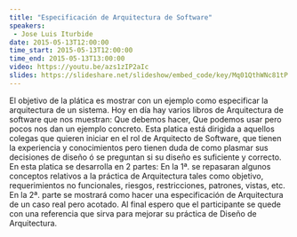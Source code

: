 ```yaml
---
title: "Especificación de Arquitectura de Software"
speakers:
 - Jose Luis Iturbide
date: 2015-05-13T12:00:00
time_start: 2015-05-13T12:00:00
time_end: 2015-05-13T13:00:00
video: https://youtu.be/azs1zIP2aIc
slides: https://slideshare.net/slideshow/embed_code/key/Mq01QthWNc81tP
---
```


<p>El objetivo de la plática es mostrar con un ejemplo como especificar la arquitectura de un sistema. Hoy en día hay varios libros de Arquitectura de software que nos muestran: Que debemos hacer, Que podemos usar pero pocos nos dan un ejemplo concreto. Esta platica está dirigida a aquellos colegas que quieren iniciar en el rol de Arquitecto de Software, que tienen la experiencia y conocimientos pero tienen duda de como plasmar sus decisiones de diseño ó se preguntan si su diseño es suficiente y correcto. En esta platica se desarrolla en 2 partes: En la 1ª. se repasaran algunos conceptos relativos a la práctica de Arquitectura tales como objetivo, requerimientos no funcionales, riesgos, restricciones, patrones, vistas, etc. En la 2ª. parte se mostrará como hacer una especificación de Arquitectura de un caso real pero acotado. Al final espero que el participante se quede con una referencia que sirva para mejorar su práctica de Diseño de Arquitectura.</p>